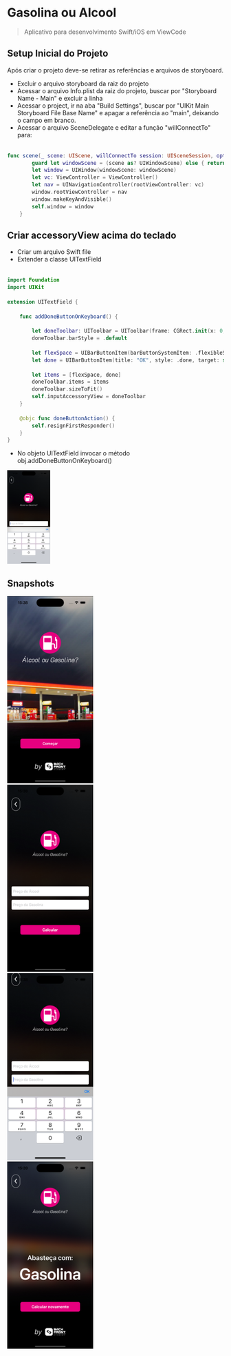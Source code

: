 # Gasolina ou Alcool
> Aplicativo para desenvolvimento Swift/iOS em ViewCode

## Setup Inicial do Projeto

Após criar o projeto deve-se retirar as referências e arquivos de storyboard.

* Excluir o arquivo storyboard da raiz do projeto
* Acessar o arquivo Info.plist da raiz do projeto, buscar por "Storyboard Name - Main" e excluir a linha
* Acessar o project, ir na aba "Build Settings", buscar por "UIKit Main Storyboard File Base Name" e apagar a referência ao "main", deixando o campo em branco.
* Acessar o arquivo SceneDelegate e editar a função "willConnectTo" para:

```swift

func scene(_ scene: UIScene, willConnectTo session: UISceneSession, options connectionOptions: UIScene.ConnectionOptions) {
        guard let windowScene = (scene as? UIWindowScene) else { return }
        let window = UIWindow(windowScene: windowScene)
        let vc: ViewController = ViewController()
        let nav = UINavigationController(rootViewController: vc)
        window.rootViewController = nav
        window.makeKeyAndVisible()
        self.window = window
    }

```

## Criar accessoryView acima do teclado

* Criar um arquivo Swift file
* Extender a classe UITextField

```swift

import Foundation
import UIKit

extension UITextField {
    
    func addDoneButtonOnKeyboard() {
        
        let doneToolbar: UIToolbar = UIToolbar(frame: CGRect.init(x: 0, y: 0, width: UIScreen.main.bounds.width, height: 50))
        doneToolbar.barStyle = .default
        
        let flexSpace = UIBarButtonItem(barButtonSystemItem: .flexibleSpace, target: nil, action: nil)
        let done = UIBarButtonItem(title: "OK", style: .done, target: self, action: #selector(doneButtonAction))
   
        let items = [flexSpace, done]
        doneToolbar.items = items
        doneToolbar.sizeToFit()
        self.inputAccessoryView = doneToolbar
    }
    
    @objc func doneButtonAction() {
        self.resignFirstResponder()
    }
}
```

* No objeto UITextField invocar o método obj.addDoneButtonOnKeyboard()
<img src="5.png" width="100"> 


## Snapshots

<img src="1.png" width="200">  
<br/>

<img src="2.png" width="200"> 
<br/> 

<img src="3.png" width="200">  
<br/>

<img src="4.png" width="200"> 
<br/> 